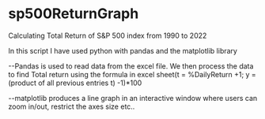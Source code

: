 # sp500ReturnGraph
Calculating Total Return of S&amp;P 500 index from 1990 to 2022

In this script I have used python with pandas and the matplotlib library 

--Pandas is used to read data from the excel file. We then process the data to find Total return using the formula in excel sheet(t = %DailyReturn +1; y = (product of all previous entries t) -1)*100

--matplotlib produces a line graph in an interactive window where users can zoom in/out, restrict the axes size etc..
